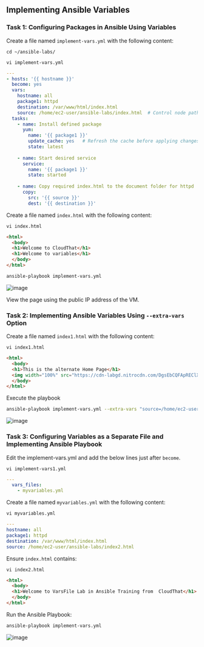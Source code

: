 ## Implementing Ansible Variables

### Task 1: Configuring Packages in Ansible Using Variables

Create a file named `implement-vars.yml` with the following content:
```
cd ~/ansible-labs/
```
```
vi implement-vars.yml
```
```yaml
---
- hosts: '{{ hostname }}'
  become: yes
  vars:
    hostname: all
    package1: httpd
    destination: /var/www/html/index.html
    source: /home/ec2-user/ansible-labs/index.html  # Control node path
  tasks:
    - name: Install defined package
      yum:
        name: '{{ package1 }}'
        update_cache: yes   # Refresh the cache before applying changes
        state: latest
    
    - name: Start desired service
      service:
        name: '{{ package1 }}'
        state: started
    
    - name: Copy required index.html to the document folder for httpd
      copy:
        src: '{{ source }}'
        dest: '{{ destination }}'
```

Create a file named `index.html` with the following content:

```
vi index.html
```
```html
<html>
  <body>
  <h1>Welcome to CloudThat</h1>
  <h1>Welcome to variables</h1>
  </body>
</html>
```

```sh
ansible-playbook implement-vars.yml
```
![image](https://github.com/user-attachments/assets/54f4e704-6370-48ca-ada9-6f905a1f069c)

View the page using the public IP address of the VM.

### Task 2: Implementing Ansible Variables Using `--extra-vars` Option

Create a file named `index1.html` with the following content:

```
vi index1.html
```
```html
<html>
  <body>
  <h1>This is the alternate Home Page</h1>
  <img width="100%" src="https://cdn-labgd.nitrocdn.com/DgsEbCQFApREClXUXMwcDAPWJfHtBIby/assets/images/optimized/rev-f4df46d/content.cloudthat.com/consulting/wp-content/uploads/2023/11/30110123/Banner__Homepage_-Superstar-Award1.webp">
  </body>
</html>
```
Execute the playbook
```sh
ansible-playbook implement-vars.yml --extra-vars "source=/home/ec2-user/ansible-labs/index1.html"
```
![image](https://github.com/user-attachments/assets/04200e41-cb53-45df-b24a-a941bf3f2e90)

### Task 3: Configuring Variables as a Separate File and Implementing Ansible Playbook

Edit the implement-vars.yml and add the below lines just after `become`.

```
vi implement-vars1.yml
```
```yaml
---
  vars_files:
    - myvariables.yml
 ```

Create a file named `myvariables.yml` with the following content:

```
vi myvariables.yml
```
```yaml
---
hostname: all
package1: httpd
destination: /var/www/html/index.html
source: /home/ec2-user/ansible-labs/index2.html
```

Ensure `index.html` contains:

```
vi index2.html
```
```html
<html>
  <body>
  <h1>Welcome to VarsFile Lab in Ansible Training from  CloudThat</h1>
  </body>
</html>
```

Run the Ansible Playbook:

```sh
ansible-playbook implement-vars.yml
```

![image](https://github.com/user-attachments/assets/044c3a98-2b17-4c1b-842d-b42828b5db4c)

